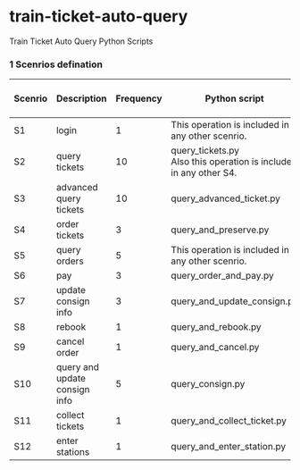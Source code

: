 # train-ticket-auto-query
Train Ticket Auto Query Python Scripts



### 1 Scenrios defination

| Scenrio | Description                   | Frequency | Python script                                                | Invocation times in script |
| ------- | ----------------------------- | --------- | ------------------------------------------------------------ | -------------------------- |
| S1      | login                         | 1         | This operation is included in any other scenrio.             | —                          |
| S2      | query tickets                 | 10        | query_tickets.py<br />Also this operation is included in any other S4. | 1000                       |
| S3      | advanced query tickets        | 10        | query_advanced_ticket.py                                     | 200                        |
| S4      | order tickets                 | 3         | query_and_preserve.py                                        | 1000                       |
| S5      | query orders                  | 5         | This operation is included in any other scenrio.             | —                          |
| S6      | pay                           | 3         | query_order_and_pay.py                                       | 1                          |
| S7      | update consign info           | 3         | query_and_update_consign.py                                  | 1                          |
| S8      | rebook                        | 1         | query_and_rebook.py                                          | 1                          |
| S9      | cancel order                  | 1         | query_and_cancel.py                                          | 1                          |
| S10     | query and update consign info | 5         | query_consign.py                                             | 1                          |
| S11     | collect tickets               | 1         | query_and_collect_ticket.py                                  | 1                          |
| S12     | enter stations                | 1         | query_and_enter_station.py                                   | 1                          |





